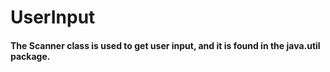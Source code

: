 # UserInput
#### The Scanner class is used to get user input, and it is found in the java.util package.
